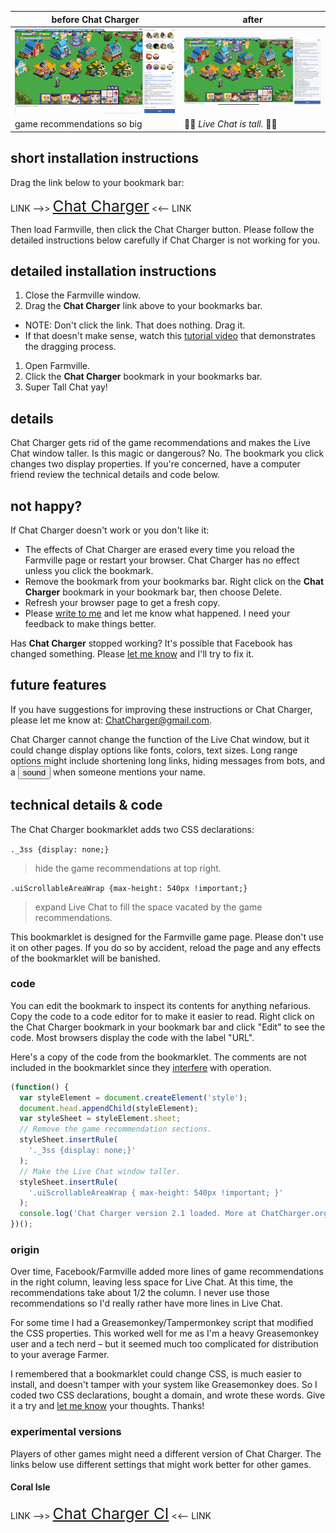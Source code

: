 | before Chat Charger | after |
| -------      | --------      |
|![tiny chat window](images/tiny_chat.png)|![tall chat window](images/tall_chat.png)|
|game recommendations so big|💜🌸 _Live Chat is tall._ 🌻💛|

## short installation instructions

Drag the link below to your bookmark bar:

LINK --&gt;&gt; <a style="font-size: 175%;" href="javascript:
(function() {
  var styleElement = document.createElement('style');
  document.head.appendChild(styleElement);
  var styleSheet = styleElement.sheet;
  styleSheet.insertRule(
    '._3ss {display: none;}'
  );
  styleSheet.insertRule(
    '.uiScrollableAreaWrap { max-height: 540px !important; }'
  );
  console.log('Chat Charger version 2.1 loaded. More at ChatCharger.org');
})();
"> Chat Charger</a> &lt;&lt;-- LINK

Then load Farmville, then click the Chat Charger button.
Please follow the detailed instructions below carefully if
Chat Charger is not working for you.
<br>


## detailed installation instructions

1. Close the Farmville window.
1. Drag the **Chat Charger** link above to your bookmarks bar.
  * NOTE: Don't click the link. That does nothing. Drag it.
  * If that doesn't make sense, watch this [tutorial video](https://www.youtube.com/watch?v=-E6h7Z5fPlg) that demonstrates the dragging process.
1. Open Farmville.
1. Click the **Chat Charger** bookmark in your bookmarks bar.
1. Super Tall Chat yay!


## details
Chat Charger gets rid of the game recommendations and makes the
Live Chat window taller. Is this magic or dangerous? No.
The bookmark you click changes two display properties. If you're
concerned, have a computer friend review the technical details
and code below.


## not happy?

If Chat Charger doesn't work or you don't like it:

* The effects of Chat Charger are erased every time you reload the Farmville page or restart your browser. Chat Charger has no effect unless you click the bookmark.
* Remove the bookmark from your bookmarks bar. Right click on the
**Chat Charger** bookmark in your bookmark bar, then choose Delete.
* Refresh your browser page to get a fresh copy.
* Please [write to me](mailto:ChatCharger@gmail.com) and let me know what happened. I need your feedback to make things better.

Has **Chat Charger** stopped working? It's possible that Facebook has
changed something. Please
[let me know](mailto:ChatCharger@gmail.com)
and I'll try to fix it.


## future features

If you have suggestions for improving these instructions or
Chat Charger, please let me know at:
[ChatCharger@gmail.com](mailto:ChatCharger@gmail.com).

Chat Charger cannot change the function of the Live Chat
window, but it could change display options like fonts, colors,
text sizes. Long range options might include shortening long
links, hiding messages from bots, and a
<button name="dingbutton" onclick="
new Audio('http://thecyberbuddy.com/sounds/samtwitch.wav').play();
">sound</button>
when someone mentions your name.


## technical details & code
The Chat Charger bookmarklet adds two CSS declarations:

`._3ss {display: none;}`
> hide the game recommendations at top right.

`.uiScrollableAreaWrap {max-height: 540px !important;}`
> expand Live Chat to fill the space vacated by the game recommendations.

This bookmarklet is designed for the Farmville game page.
Please don't use it on other pages. If you do so by
accident, reload the page and any effects of the
bookmarklet will be banished.

### code
You can edit the bookmark to inspect its contents
for anything nefarious. Copy the code to a code editor for
to make it easier to read. Right click on the Chat Charger bookmark
in your bookmark bar and click "Edit" to see the code. Most browsers
display the code with the label "URL".

Here's a copy of the code from the bookmarklet. The comments are not
included in the bookmarklet since they
[interfere](https://github.com/slothbear/chatcharger/issues/11)
with operation.

```javascript
(function() {
  var styleElement = document.createElement('style');
  document.head.appendChild(styleElement);
  var styleSheet = styleElement.sheet;
  // Remove the game recommendation sections.
  styleSheet.insertRule(
    '._3ss {display: none;}'
  );
  // Make the Live Chat window taller.
  styleSheet.insertRule(
    '.uiScrollableAreaWrap { max-height: 540px !important; }'
  );
  console.log('Chat Charger version 2.1 loaded. More at ChatCharger.org');
})();
```

### origin

Over time, Facebook/Farmville added more lines of game recommendations
in the right column, leaving less space for Live Chat. At this time,
the recommendations take about 1/2 the column. I never use those
recommendations so I'd really rather have more lines in Live Chat.

For some time I had a Greasemonkey/Tampermonkey script that modified the
CSS properties. This worked well for me as I'm a heavy Greasemonkey user
and a tech nerd – but it seemed much too complicated for distribution to
your average Farmer.

I remembered that a bookmarklet could change CSS, is much easier to install,
and doesn't tamper with your system like Greasemonkey does. So I coded two
CSS declarations, bought a domain, and wrote these words. Give it a try and
[let me know](mailto:ChatCharger@gmail.com) your thoughts. Thanks!

### experimental versions

Players of other games might need a different version
of Chat Charger. The links below use different settings that might work
better for other games.

#### Coral Isle

LINK --&gt;&gt; <a style="font-size: 175%;" href="javascript:
(function() {
  var styleElement = document.createElement('style');
  document.head.appendChild(styleElement);
  var styleSheet = styleElement.sheet;
  styleSheet.insertRule(
    '._3ss {display: none;}'
  );
  styleSheet.insertRule(
    '.uiScrollableAreaWrap { max-height: 265px !important; }'
  );
  console.log('Chat Charger version 2.1 loaded. More at ChatCharger.org');
})();
"> Chat Charger CI</a> &lt;&lt;-- LINK
